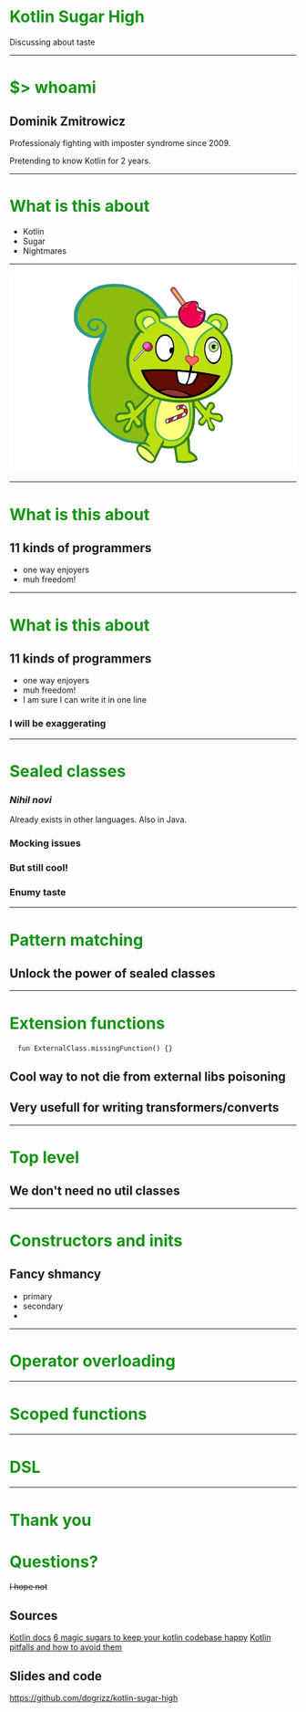 <!-- theme: default -->
<!-- class: invert -->
<style>
  h1 {
    color: #149414 
  }
</style>

# Kotlin Sugar High

Discussing about taste

---

# $> whoami

## Dominik Zmitrowicz

Professionaly fighting with imposter syndrome since 2009.

Pretending to know Kotlin for 2 years.

---

# What is this about



 - Kotlin
 - Sugar
 - Nightmares

---

![Sugar nightmares](flaky.png)

---
<style scoped>
    h2 {
      text-decoration-line: underline;
      text-decoration-style: wavy;
      text-decoration-color: white;
    }
</style>

# What is this about
## 11 kinds of programmers

 - one way enjoyers
 - muh freedom!

---

<style scoped>
    h2 {
      text-decoration-line: underline;
      text-decoration-style: wavy;
      text-decoration-color: white;
    }
</style>

# What is this about
## 11 kinds of programmers

 - one way enjoyers
 - muh freedom!
 - I am sure I can write it in one line


### I will be exaggerating

---

# Sealed classes

### *Nihil novi*
Already exists in other languages. Also in Java.

### Mocking issues

### But still cool!

### Enumy taste

---

# Pattern matching

## Unlock the power of sealed classes

---

# Extension functions

```
  fun ExternalClass.missingFunction() {}
```

## Cool way to not die from external libs poisoning

## Very usefull for writing transformers/converts

---

# Top level

## We don't need no util classes

---

# Constructors and inits

## Fancy shmancy
 - primary 
 - secondary
 - 

---

# Operator overloading


---

# Scoped functions


---

# DSL


---
<style scoped>
  s {
    font-size: 25%;
  }
</style>

# Thank you

# Questions?

~~I hope not~~

## Sources
[Kotlin docs](https://kotlinlang.org/docs/home.html)
[6 magic sugars to keep your kotlin codebase happy](https://medium.com/@piotr.slesarew/6-magic-sugars-that-can-make-your-kotlin-codebase-happier-part-1-ceee3c2bc9d3)
[Kotlin pitfalls and how to avoid them](https://the-cogitator.com/posts/blog/2017/10/02/kotlin-pitfalls-and-how-to-avoid-them.html)

## Slides and code
https://github.com/dogrizz/kotlin-sugar-high

